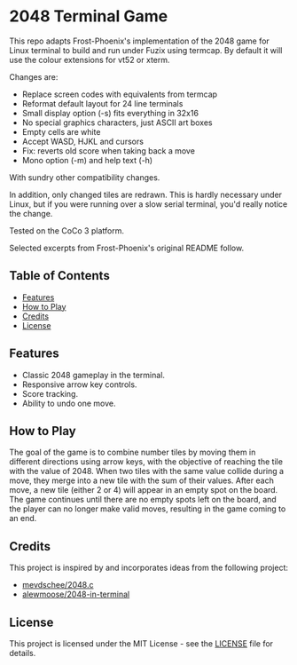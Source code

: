 # 2048 Terminal Game

This repo adapts Frost-Phoenix's implementation of the 2048 game for Linux
terminal to build and run under Fuzix using termcap.  By default it will use
the colour extensions for vt52 or xterm.

Changes are:

- Replace screen codes with equivalents from termcap
- Reformat default layout for 24 line terminals
- Small display option (-s) fits everything in 32x16
- No special graphics characters, just ASCII art boxes
- Empty cells are white
- Accept WASD, HJKL and cursors
- Fix: reverts old score when taking back a move
- Mono option (-m) and help text (-h)

With sundry other compatibility changes.

In addition, only changed tiles are redrawn.  This is hardly necessary under
Linux, but if you were running over a slow serial terminal, you'd really notice
the change.

Tested on the CoCo 3 platform.

Selected excerpts from Frost-Phoenix's original README follow.


## Table of Contents

- [Features](#features)
- [How to Play](#how-to-play)
- [Credits](#credits)
- [License](#license)


## Features

- Classic 2048 gameplay in the terminal.
- Responsive arrow key controls.
- Score tracking.
- Ability to undo one move.


## How to Play

The goal of the game is to combine number tiles by moving them in different
directions using arrow keys, with the objective of reaching the tile with the
value of 2048. When two tiles with the same value collide during a move, they
merge into a new tile with the sum of their values. After each move, a new tile
(either 2 or 4) will appear in an empty spot on the board. The game continues
until there are no empty spots left on the board, and the player can no longer
make valid moves, resulting in the game coming to an end.


## Credits

This project is inspired by and incorporates ideas from the following project:

- [mevdschee/2048.c](https://github.com/mevdschee/2048.c)
- [alewmoose/2048-in-terminal](https://github.com/alewmoose/2048-in-terminal)


## License

This project is licensed under the MIT License - see the [LICENSE](LICENSE)
file for details.

